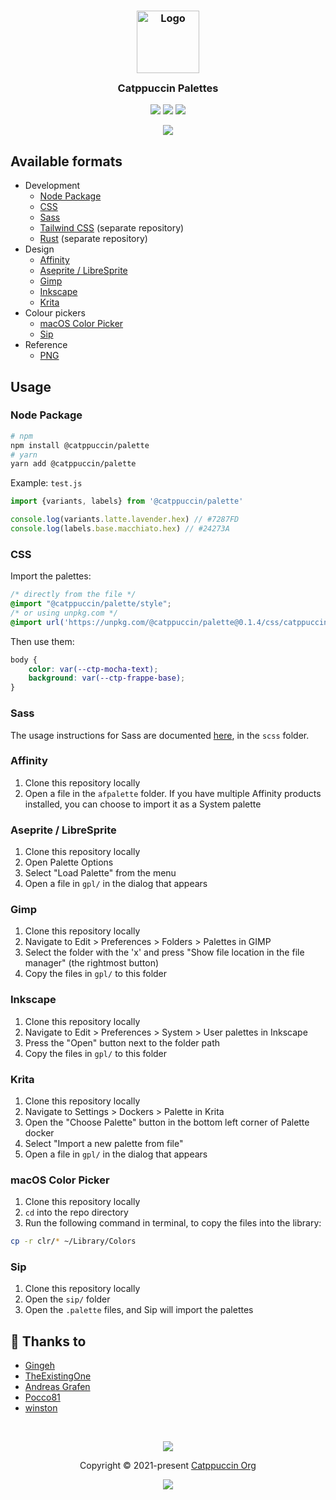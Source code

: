 <h3 align="center">
	<img src="https://raw.githubusercontent.com/catppuccin/catppuccin/main/assets/logos/exports/1544x1544_circle.png" width="100" alt="Logo"/><br/>
	<img src="https://raw.githubusercontent.com/catppuccin/catppuccin/main/assets/misc/transparent.png" height="30" width="0px"/>
	Catppuccin Palettes
	<img src="https://raw.githubusercontent.com/catppuccin/catppuccin/main/assets/misc/transparent.png" height="30" width="0px"/>
</h3>

<p align="center">
    <a href="https://github.com/catppuccin/palette/stargazers"><img src="https://img.shields.io/github/stars/catppuccin/palette?colorA=363a4f&colorB=b7bdf8&style=for-the-badge"></a>
    <a href="https://github.com/catppuccin/palette/issues"><img src="https://img.shields.io/github/issues/catppuccin/palette?colorA=363a4f&colorB=f5a97f&style=for-the-badge"></a>
    <a href="https://github.com/catppuccin/palette/contributors"><img src="https://img.shields.io/github/contributors/catppuccin/palette?colorA=363a4f&colorB=a6da95&style=for-the-badge"></a>
</p>

<p align="center">
  <img src="https://raw.githubusercontent.com/catppuccin/catppuccin/main/assets/misc/sample.png"/>
</p>

## Available formats

- Development
    - [Node Package](#node-package)
    - [CSS](#css)
    - [Sass](#sass)
    - [Tailwind CSS](https://github.com/catppuccin/tailwindcss) (separate repository)
    - [Rust](https://github.com/catppuccin/rust) (separate repository)
- Design
    - [Affinity](#affinity)
    - [Aseprite / LibreSprite](#aseprite)
    - [Gimp](#gimp)
    - [Inkscape](#inkscape)
    - [Krita](#krita)
- Colour pickers
    - [macOS Color Picker](#macos-color-picker)
    - [Sip](#sip)
- Reference
    - [PNG](#png)

## Usage

### Node Package

```bash
# npm
npm install @catppuccin/palette
# yarn
yarn add @catppuccin/palette
```

Example: `test.js`

```js
import {variants, labels} from '@catppuccin/palette'

console.log(variants.latte.lavender.hex) // #7287FD
console.log(labels.base.macchiato.hex) // #24273A
```

### CSS

Import the palettes:

```css
/* directly from the file */
@import "@catppuccin/palette/style";
/* or using unpkg.com */
@import url('https://unpkg.com/@catppuccin/palette@0.1.4/css/catppuccin.css');
```

Then use them:

```css
body {
	color: var(--ctp-mocha-text);
	background: var(--ctp-frappe-base);
}
```

### Sass

The usage instructions for Sass are documented [here](https://github.com/catppuccin/palette/tree/main/scss), in the `scss` folder.

### Affinity

1. Clone this repository locally
2. Open a file in the `afpalette` folder. If you have multiple Affinity products
   installed, you can choose to import it as a System palette

### Aseprite / LibreSprite

1. Clone this repository locally
2. Open Palette Options
3. Select "Load Palette" from the menu
4. Open a file in `gpl/` in the dialog that appears

### Gimp

1. Clone this repository locally
2. Navigate to Edit > Preferences > Folders > Palettes in GIMP
3. Select the folder with the 'x' and press "Show file location in the file manager" (the rightmost button)
4. Copy the files in `gpl/` to this folder

### Inkscape

1. Clone this repository locally
2. Navigate to Edit > Preferences > System > User palettes in Inkscape
3. Press the "Open" button next to the folder path
4. Copy the files in `gpl/` to this folder

### Krita

1. Clone this repository locally
2. Navigate to Settings > Dockers > Palette in Krita
3. Open the "Choose Palette" button in the bottom left corner of Palette docker
4. Select "Import a new palette from file"
5. Open a file in `gpl/` in the dialog that appears

### macOS Color Picker
1. Clone this repository locally
2. `cd` into the repo directory
3. Run the following command in terminal, to copy the files into the library:
```bash
cp -r clr/* ~/Library/Colors
```

### Sip
1. Clone this repository locally
2. Open the `sip/` folder
3. Open the `.palette` files, and Sip will import the palettes

## 💝 Thanks to

- [Gingeh](https://github.com/gingeh)
- [TheExistingOne](https://github.com/TheExistingOne)
- [Andreas Grafen](https://github.com/andreasgrafen)
- [Pocco81](https://github.com/Pocco81)
- [winston](https://github.com/nekowinston)

&nbsp;

<p align="center"><img src="https://raw.githubusercontent.com/catppuccin/catppuccin/main/assets/footers/gray0_ctp_on_line.svg?sanitize=true" /></p>
<p align="center">Copyright &copy; 2021-present <a href="https://github.com/catppuccin" target="_blank">Catppuccin Org</a>
<p align="center"><a href="https://github.com/catppuccin/catppuccin/blob/main/LICENSE"><img src="https://img.shields.io/static/v1.svg?style=for-the-badge&label=License&message=MIT&logoColor=d9e0ee&colorA=363a4f&colorB=b7bdf8"/></a></p>

